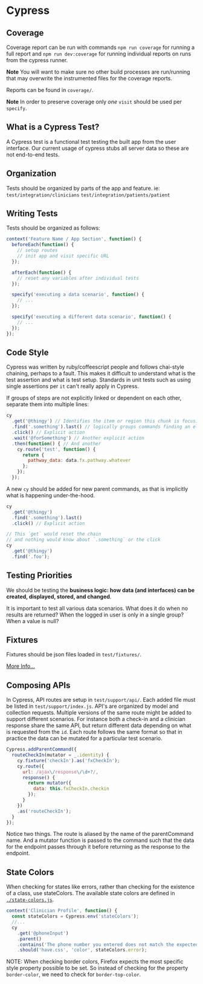 # Cypress

## Coverage

Coverage report can be run with commands `npm run coverage` for running a full report and `npm run dev:coverage` for running individual reports on runs from the cypress runner.

**Note** You will want to make sure no other build processes are run/running that may overwrite the instrumented files for the coverage reports.

Reports can be found in `coverage/`.

**Note** In order to preserve coverage only _one_ `visit` should be used per `specify`.

## What is a Cypress Test?

A Cypress test is a functional test testing the built app from the user interface.
Our current usage of cypress stubs all server data so these are not end-to-end tests.

## Organization

Tests should be organized by parts of the app and feature.
ie:
`test/integration/clinicians`
`test/integration/patients/patient`

## Writing Tests

Tests should be organized as follows:
```js
context('Feature Name / App Section', function() {
  beforeEach(function() {
    // setup routes
    // init app and visit specific URL
  });

  afterEach(function() {
    // reset any variables after individual tests
  });

  specify('executing a data scenario', function() {
    // ...
  });

  specify('executing a different data scenario', function() {
    // ...
  });
});
```

## Code Style

Cypress was written by ruby/coffeescript people and follows chai-style chaining, perhaps to a fault.
This makes it difficult to understand what is the test assertion and what is test setup. Standards in unit tests such as using single assertions per `it` can't really apply in Cypress.

If groups of steps are not explicitly linked or dependent on each other, separate them into multiple lines:
```js
cy
  .get('@thingy') // Identifies the item or region this chunk is focusing on
  .find('.something').last() // logically groups commands finding an element (no need for .last() to be on its own line here)
  .click() // Explicit action
  .wait('@forSomething') // Another explicit action
  .then(function() { // And another
    cy.route('test', function() {
      return {
        pathway_data: data.fx.pathway.whatever
      };
    });
  });
```

A new `cy` should be added for new parent commands, as that is implicitly what is happening under-the-hood.
```js
cy
  .get('@thingy')
  .find('.something').last()
  .click() // Explicit action

// This `get` would reset the chain
// and nothing would know about `.something` or the click
cy
  .get('@thingy')
  .find('.foo');
```

## Testing Priorities

We should be testing the **business logic: how data (and interfaces) can be created, displayed, stored, and changed**.

It is important to test all various data scenarios. What does it do when no results are returned? When the logged in user is only in a single group? When a value is null?

## Fixtures

Fixtures should be json files loaded in `test/fixtures/`.

[More Info...](https://github.com/RoundingWell/care-ops-frontend/tree/develop/test/fixtures#test-fixtures)

## Composing APIs

In Cypress, API routes are setup in `test/support/api/`. Each added file must be listed in `test/support/index.js`.
API's are organized by model and collection requests. Multiple versions of the same route might be added to support different scenarios. For instance both a check-in and a clinician response share the same API, but return different data depending on what is requested from the `id`. Each route follows the same format so that in practice the data can be mutated for a particular test scenario.

```js
Cypress.addParentCommand({
  routeCheckIn(mutator = _.identity) {
    cy.fixture('checkIn').as('fxCheckIn');
    cy.route({
      url: /ajax\/response\/\d+?/,
      response() {
        return mutator({
          data: this.fxCheckIn.checkin
        });
      }
    })
    .as('routeCheckIn');
  }
});
```

Notice two things. The route is aliased by the name of the parentCommand name.
And a mutator function is passed to the command such that the data for the endpoint passes through it before returning as the response to the endpoint.

## State Colors

When checking for states like errors, rather than checking for the existence of a class, use stateColors.
The available state colors are defined in [`./state-colors.js`](./state-colors.js).

```js
context('Clinician Profile', function() {
  const stateColors = Cypress.env('stateColors');
  //...
  cy
    .get('@phoneInput')
    .parent()
    .contains('The phone number you entered does not match the expected phone number format for United States. Try re-entering the number.')
    .should('have.css', 'color', stateColors.error);
```

NOTE: When checking border colors, Firefox expects the most specific style property possible to be set. So instead of checking for the property `border-color`,
we need to check for `border-top-color`.
